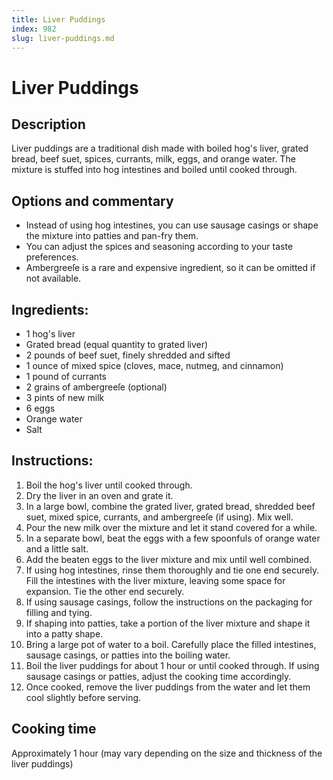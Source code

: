 ```yaml
---
title: Liver Puddings
index: 982
slug: liver-puddings.md
---
```


# Liver Puddings

## Description
Liver puddings are a traditional dish made with boiled hog's liver, grated bread, beef suet, spices, currants, milk, eggs, and orange water. The mixture is stuffed into hog intestines and boiled until cooked through.

## Options and commentary
- Instead of using hog intestines, you can use sausage casings or shape the mixture into patties and pan-fry them.
- You can adjust the spices and seasoning according to your taste preferences.
- Ambergreeſe is a rare and expensive ingredient, so it can be omitted if not available.

## Ingredients:
- 1 hog's liver
- Grated bread (equal quantity to grated liver)
- 2 pounds of beef suet, finely shredded and sifted
- 1 ounce of mixed spice (cloves, mace, nutmeg, and cinnamon)
- 1 pound of currants
- 2 grains of ambergreeſe (optional)
- 3 pints of new milk
- 6 eggs
- Orange water
- Salt

## Instructions:
1. Boil the hog's liver until cooked through. 
2. Dry the liver in an oven and grate it.
3. In a large bowl, combine the grated liver, grated bread, shredded beef suet, mixed spice, currants, and ambergreeſe (if using). Mix well.
4. Pour the new milk over the mixture and let it stand covered for a while.
5. In a separate bowl, beat the eggs with a few spoonfuls of orange water and a little salt.
6. Add the beaten eggs to the liver mixture and mix until well combined.
7. If using hog intestines, rinse them thoroughly and tie one end securely. Fill the intestines with the liver mixture, leaving some space for expansion. Tie the other end securely.
8. If using sausage casings, follow the instructions on the packaging for filling and tying.
9. If shaping into patties, take a portion of the liver mixture and shape it into a patty shape.
10. Bring a large pot of water to a boil. Carefully place the filled intestines, sausage casings, or patties into the boiling water.
11. Boil the liver puddings for about 1 hour or until cooked through. If using sausage casings or patties, adjust the cooking time accordingly.
12. Once cooked, remove the liver puddings from the water and let them cool slightly before serving.

## Cooking time
Approximately 1 hour (may vary depending on the size and thickness of the liver puddings)